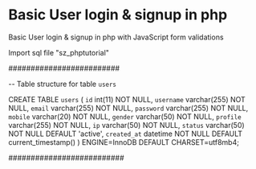 # Basic User login & signup in php

 Basic User login & signup in php  with JavaScript form validations


Import sql file "sz_phptutorial"

#########################

-- Table structure for table `users`

CREATE TABLE `users` (
  `id` int(11) NOT NULL,
  `username` varchar(255) NOT NULL,
  `email` varchar(255) NOT NULL,
  `password` varchar(255) NOT NULL,
  `mobile` varchar(20) NOT NULL,
  `gender` varchar(50) NOT NULL,
  `profile` varchar(255) NOT NULL,
  `ip` varchar(50) NOT NULL,
  `status` varchar(50) NOT NULL DEFAULT 'active',
  `created_at` datetime NOT NULL DEFAULT current_timestamp()
) ENGINE=InnoDB DEFAULT CHARSET=utf8mb4;


##########################
